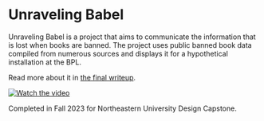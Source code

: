 # Unraveling Babel

Unraveling Babel is a project that aims to communicate the information that is lost when books are banned. The project uses public banned book data compiled from numerous sources and displays it for a hypothetical installation at the BPL.

Read more about it in [the final writeup](https://raw.githubusercontent.com/paulplew/banned-books/main/pdfs/presentation.pdf).

[![Watch the video](https://img.youtube.com/vi/-Vo2QMQmx_8/default.jpg)](https://youtu.be/-Vo2QMQmx_8)

Completed in Fall 2023 for Northeastern University Design Capstone.
